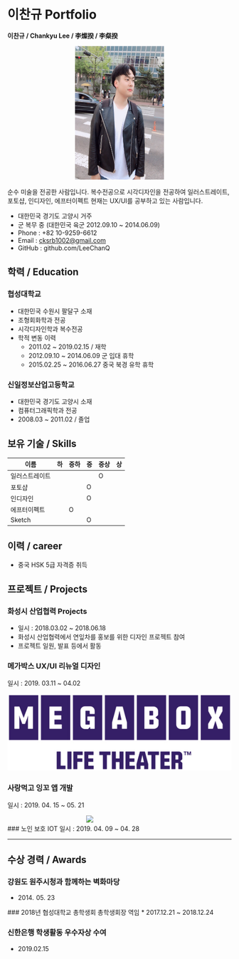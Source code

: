 # 이찬규 Portfolio
**이찬규 / Chankyu Lee / 李燦揆 / 李粲揆**

<div style="width: 200px;margin:0 auto;">
<img src="img/leechankyu.jpeg" width="200" height="300"></div>

순수 미술을 전공한 사람입니다. 복수전공으로 시각디자인을 전공하여 일러스트레이트, 포토샵, 인디자인, 에프터이펙트 현재는 UX/UI를 공부하고 있는 사람입니다.

- 대한민국 경기도 고양시 거주
- 군 복무 중 (대한민국 육군 2012.09.10 ~ 2014.06.09)
- Phone : +82 10-9259-6612
- Email : cksrb1002@gmail.com
- GitHub : github.com/LeeChanQ

## 학력 / Education

### 협성대학교
- 대한민국 수원시 팔달구 소재
- 조형회화학과 전공
- 시각디자인학과 복수전공
- 학적 변동 이력
  - 2011.02 ~ 2019.02.15 / 재학
  - 2012.09.10 ~ 2014.06.09 군 입대 휴학
  - 2015.02.25 ~ 2016.06.27 중국 북경 유학 휴학

### 신일정보산업고등학교
- 대한민국 경기도 고양시 소재
- 컴퓨터그래픽학과 전공
- 2008.03 ~ 2011.02 / 졸업

## 보유 기술 / Skills

이름 | 하 | 중하 | 중 | 중상 | 상
--- | --- | --- | --- | --- | ---
일러스트레이트 | | | | O | |
포토샵 | |  | O | | |
인디자인 | | | O | | |
에프터이펙트 | | O | | | |
Sketch | |  | O | | |

## 이력 / career
- 중국 HSK 5급 자격증 취득

## 프로젝트 / Projects

### 화성시 산업협력 Projects
- 일시 : 2018.03.02 ~ 2018.06.18
- 화성시 산업협력에서 연잎차를 홍보를 위한 디자인 프로젝트 참여
- 프로젝트 일원, 발표 등에서 활동

### 메가박스 UX/UI 리뉴얼 디자인
일시 : 2019. 03.11 ~ 04.02

<img src="img/megabox.jpeg">

### 사랑먹고 잉꼬 앱 개발
일시 : 2019. 04. 15 ~ 05. 21
<div style="width: 150px;margin:0 auto;">
<img src="img/잉꼬.jpg"></div>
### 노인 보호 IOT
일시 : 2019. 04. 09 ~ 04. 28

--------------

## 수상 경력 / Awards

### 강원도 원주시청과 함께하는 벽화마당  
* 2014<span style="margin-right: 5px">.</span>05.<span style="margin-right: 5px"> 23
</span>
### 2018년 협성대학교 총학생회 총학생회장 역임  
* 2017.12.21 ~ 2018.12.24

### 신한은행 학생활동 우수자상 수여
* 2019.02.15